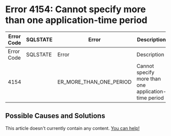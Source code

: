 
# Error 4154: Cannot specify more than one application-time period


| Error Code | SQLSTATE | Error | Description |
| --- | --- | --- | --- |
| Error Code | SQLSTATE | Error | Description |
| 4154 |  | ER_MORE_THAN_ONE_PERIOD | Cannot specify more than one application-time period |




## Possible Causes and Solutions


This article doesn't currently contain any content. [You can help!](/en/writing-and-editing-knowledge-base-articles/)

